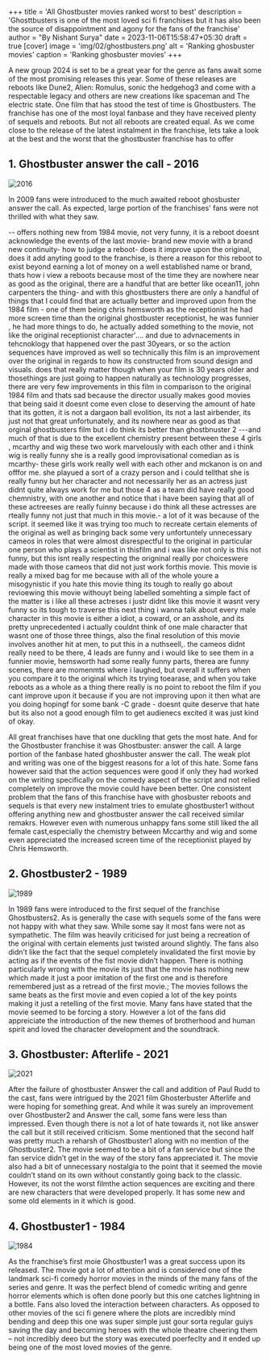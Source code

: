 +++
title = 'All Ghostbuster movies ranked worst to best' 
description = 'Ghosttbusters is one of the most loved sci fi franchises but it has also been the source of disappointment and agony for the fans of the franchise' 
author = "By Nishant Surya"
date = 2023-11-06T15:58:47+05:30
draft = true
[cover]
    image = 'img/02/ghostbusters.png'
    alt = 'Ranking ghosbuster movies'
    caption = 'Ranking ghosbuster movies'
+++

A new group
2024 is set to be a great year for the genre as fans await some of the most promising releases this year. Some of these releases are reboots like Dune2, Alien: Romulus, sonic the hedgehog3 and come with a respectable legacy and others are new creations like spaceman and The electric state.
One film that has stood the test of time is Ghostbusters. The franchise has one of the most loyal fanbase and they have received plenty of sequels and reboots. But not all reboots are created equal. As we come close to the release of the latest instalment in the franchise, lets take a look at the best and the worst that the ghostbuster franchise has to offer


## 1. Ghostbuster answer the call - 2016

![2016](/img/02/03RebootGhostbusters2016.png "2016-4")  

In 2009 fans were introduced to the much awaited reboot ghosbuster answer the call. As expected, large portion of the franchises' fans were not thrilled with what they saw.

-- offers nothing new from 1984 movie, not very funny, it is a reboot doesnt acknowledge the events of the last movie- brand new movie with a brand new continuity- how to judge a reboot- does it improve upon the original, does it add anyting good to the franchise, is there a reason for this reboot to exist beyond earning a lot of money on a well established name or brand, thats how i view a reboots because most of the time they are nowhere near as good as the original, there are a handful that are better like ocean11, john carpenters the thing- and with this ghostbusters there are only a handful of things that I could find that are actually better and improved upon from the 1984 film - one of them being chris hemsworth as the receptionist he had more screen time than the original ghostbuster receptionist, he was funnier , he had more things to do, he actually added something to the movie,  not like the original receptionist character'.... and due to advnacements in tehcnoklogy that happened over the past 30years,  or so the action sequences have improved as well so technically this film is an improvement over the original in regards to how its constructed from sound design and visuals. does that really matter though when your film is 30 years older and thosethings are  just going to happen naturally as technology progresses, there are very few improvements in this film in comparison to the original 1984 film and thats sad because the director usually makes good movies that being said it doesnt come even close to deserving the amount of hate that its gotten,  it is not a dargaon ball evolition,  its not a last airbender, its just not that great unfortunately,  and its nowhere near as good as that orginal ghostbusters film but i do think its better than ghostbnuster 2 ---and much of that is due to the excellent chemistry present between these 4 girls , mcarthy and wig these two work marvelously with each other and i think wig is really funny she is a really good improvisational comedian as is mcarthy- these girls work really well with each other and mckanon is on and offfor me. she playued a sort of a crazy person and i could tellthat she is really funny but her character and not necessarily her as an actress just didnt quite always work for me but those 4 as a team did have really good chemnistry,  with one another and notice that i have been saying that all of these actreeses are really fuinny because i do think all these actresses are rteally funny not just that much in this movie.- a lot of it was because of the script. it seemed like it was trying too much to recreate certain elements of the original as well as bringing back some very unfortuntely unnecessary cameos in roles that were almost disrespectful to the original in particular one person who plays a scientist in thisfilm and i was like not only is this not funny,  but this isnt really respecting the origninal really por choiceswere made with those cameos that did not just work forthis movie. This movie is really a mixed bag for me because with all of the whole youre a misogynistic if you hate this movie thing its tough to really go  about revioewing this movie withouyt being labelled somehting a simple fact of the matter is  i like all these actreses i justr didnt like this movie it wasnt very funny so its tough to traverse this next thing  i wanna talk about every male character in this movie is either a idiot, a coward,  or an asshole,  and its pretty unprecedented  i actually couldnt think of one  male character that wasnt one of those three things, also the final resolution of this movie involves another hit at men,  to put this in a nuthseell,. the cameos didnt really need to be there,  4 leads are funny and i would like to see them in a funnier movie, hemsworth had some really funny parts,  therea are funny scenes,  there are momenmts where i laughed,  but overall it suffers when you compare it to the original which its trying toearase,  and when you take reboots as  a whole as a  thing there really is  no point to reboot the film if you  cant improve upon it because if you are not improving upon it then what are you doing  hopingf for some bank -C grade - doesnt quite deserve that hate but its also not a good enough film to get audienecs excited it was just kind of okay.

All great franchises have that one duckling that gets the most hate. And for the Ghostbuster franchise it was Ghostbuster: answer the call. 
A large portion of the fanbase hated ghoshbuster answer the call. The weak plot and writing was one of the biggest reasons for a lot of this hate. Some fans however said that the action sequences were good if only they had worked on the writing specifically on the comedy aspect of the script and not relied completely on improve the movie could have been better. One consistent problem that the fans of this franchise have with ghosbuster reboots and sequels is that every new instalment tries to emulate ghostbuster1 without offering anything new and ghostbuster answer the call received similar remakrs. However even with numerous unhappy fans some still liked the all female cast,especially the chemistry between Mccarthy and wig and some even appreciated the increased screen time of the receptionist played by Chris Hemsworth.

## 2. Ghostbuster2 - 1989

![1989](/img/02/02ghostbustersii1989.png "1989-3")  

In 1989 fans were introduced to the first sequel of the franchise Ghostbusters2. As is generally the case with sequels some of the fans were not happy with what they saw.  While some say it <insert some good aspect> most fans were not as sympathetic. 
The film was heavily criticised for just being a recreation of the original with certain elements just twisted around slightly. The fans also didn’t like the fact that the sequel completely invalidated the first movie by acting as if the events of the fist movie didn’t happen. There is nothing particularly wrong with the movie its just that the movie has nothing new which made it just a poor imitation of the first one and is therefore remembered just as a retread of the first movie.; The movies follows the same beats as the first movie and even copied a lot of the key points making it just a retelling of the first movie. Many fans have stated that the movie seemed to be forcing a story. However a lot of the fans did appreiciate the introduction of the new themes of brotherhood and human spirit and loved the character development and the soundtrack.

## 3. Ghostbuster: Afterlife - 2021

![2021](/img/02/4GhostbustersAfterlife2021.png "2021-2")  

After the failure of ghostbuster Answer the call and addition of Paul Rudd to the cast, fans were intrigued by the 2021 film Ghosterbuster Afterlife and were hoping for something great. And while it was surely an improvement over Ghostbuster2 and Answer the call, some fans were less than impressed. Even though there is not a lot of hate towards it, not like answer the call but it still received criticism. Some mentioned that the second half was pretty much a reharsh of Ghostbuster1 along with no mention of the Ghostbuster2. The movie seemed to be a bit of a fan service but since the fan service didn’t get in the way of the story fans appreciated it. The movie also had a bit of unnecessary nostalgia to the point that it seemed the movie couldn’t stand on its own without constantly going back to the classic. However, its not the worst filmthe action sequences are exciting and there are new characters that were developed properly. It has some new and some old elements in it which is good.

## 4. Ghostbuster1 - 1984

![1984](/img/02/01OriginalseriesGhostbusters1984.png "1984-1")  

As the franchise’s first moie Ghostbuster1 was a great success upon its released. The movie got a lot of attention and is considered one of the landmark sci-fi comedy horror movies in the minds of the many fans of the series and genre. It was the perfect blend of comedic writing and genre horror elements which is often done poorly but this one catches lightning in a bottle. Fans also loved the interaction between characters. As opposed to other movies of the sci fi genere where the plots are incredibly mind bending and deep this one was super simple just gour sorta regular guiys saving the day and becoming heroes with the whole theatre cheering them – not incredibly deeo but the story was executed poerfeclty and it ended up being one of the most loved movies of the genre.